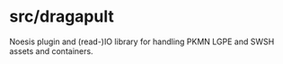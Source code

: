 # src/dragapult

Noesis plugin and (read-)IO library for handling PKMN LGPE and SWSH assets and containers. 
